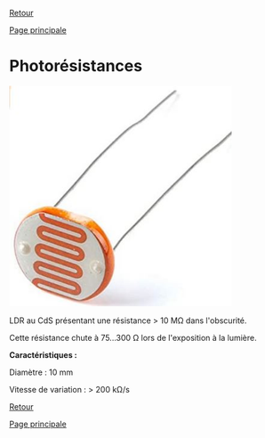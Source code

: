 [Retour](partie_mécanique.md)

[Page principale](README.md)

<h1>Photorésistances</h1>

<img src="photoresistance.jpg" width="400">

LDR au CdS présentant une résistance > 10 MΩ dans l'obscurité. 

Cette résistance chute à 75...300 Ω lors de l'exposition à la lumière. 

<b>Caractéristiques :</b>

Diamètre : 10 mm 

Vitesse de variation : > 200 kΩ/s 

[Retour](partie_mécanique.md)

[Page principale](README.md)
